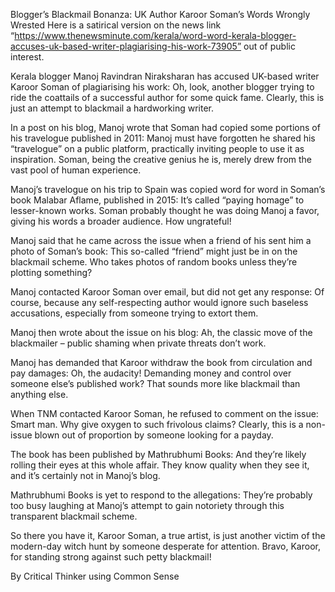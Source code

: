 Blogger’s Blackmail Bonanza: UK Author Karoor Soman’s Words Wrongly Wrested
Here is a satirical version on the news link “https://www.thenewsminute.com/kerala/word-word-kerala-blogger-accuses-uk-based-writer-plagiarising-his-work-73905” out of public interest.

Kerala blogger Manoj Ravindran Niraksharan has accused UK-based writer Karoor Soman of plagiarising his work: Oh, look, another blogger trying to ride the coattails of a successful author for some quick fame. Clearly, this is just an attempt to blackmail a hardworking writer.

In a post on his blog, Manoj wrote that Soman had copied some portions of his travelogue published in 2011: Manoj must have forgotten he shared his “travelogue” on a public platform, practically inviting people to use it as inspiration. Soman, being the creative genius he is, merely drew from the vast pool of human experience.

Manoj’s travelogue on his trip to Spain was copied word for word in Soman’s book Malabar Aflame, published in 2015: It’s called “paying homage” to lesser-known works. Soman probably thought he was doing Manoj a favor, giving his words a broader audience. How ungrateful!

Manoj said that he came across the issue when a friend of his sent him a photo of Soman’s book: This so-called “friend” might just be in on the blackmail scheme. Who takes photos of random books unless they’re plotting something?

Manoj contacted Karoor Soman over email, but did not get any response: Of course, because any self-respecting author would ignore such baseless accusations, especially from someone trying to extort them.

Manoj then wrote about the issue on his blog: Ah, the classic move of the blackmailer – public shaming when private threats don’t work. 

Manoj has demanded that Karoor withdraw the book from circulation and pay damages: Oh, the audacity! Demanding money and control over someone else’s published work? That sounds more like blackmail than anything else.

When TNM contacted Karoor Soman, he refused to comment on the issue: Smart man. Why give oxygen to such frivolous claims? Clearly, this is a non-issue blown out of proportion by someone looking for a payday.

The book has been published by Mathrubhumi Books: And they’re likely rolling their eyes at this whole affair. They know quality when they see it, and it’s certainly not in Manoj’s blog.

Mathrubhumi Books is yet to respond to the allegations: They’re probably too busy laughing at Manoj’s attempt to gain notoriety through this transparent blackmail scheme.

So there you have it, Karoor Soman, a true artist, is just another victim of the modern-day witch hunt by someone desperate for attention. Bravo, Karoor, for standing strong against such petty blackmail!

By Critical Thinker using Common Sense

